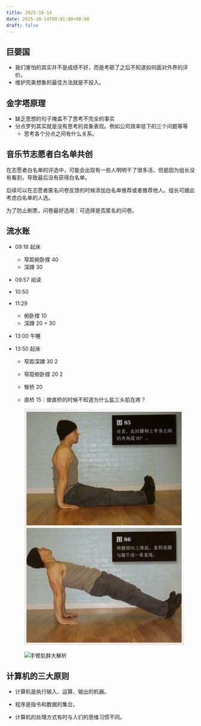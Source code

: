 ```yaml
---
title: 2025-10-14
date: 2025-10-14T00:01:00+08:00
draft: false
---
```


## 巨婴国

- 我们害怕的其实并不是成绩不好，而是考砸了之后不知道如何面对外界的评价。
- 维护完美想象的最佳方法就是不投入。

## 金字塔原理

- 缺乏思想的句子掩盖不了思考不完全的事实
- 分点罗列其实就是没有思考的具象表现。例如公司效率低下的三个问题等等
  - 思考各个分点之间有什么关系。

## 音乐节志愿者白名单共创

在志愿者白名单的评选中，可能会出现有一些人明明干了很多活，但是因为组长没有看到，导致最后没有获得白名单。

后续可以在志愿者匿名问卷反馈的时候添加白名单推荐或者推荐他人。组长可据此考虑白名单的人选。

为了防止刷票，问卷最好选用：可选择是否匿名的问卷。

## 流水账

- 09:18 起床
  - 窄距俯卧撑 40
  - 深蹲 30

- 09:57 阅读

- 10:50

- 11:29
  - 俯卧撑 10
  - 深蹲 20 + 30

- 13:00 午睡

- 13:50 起床

  - 窄距深蹲 30 2

  - 窄距俯卧撑 20 2

  - 臀桥 20

  - 直桥 15：做直桥的时候不知道为什么肱三头肌在疼？

    ![直桥 示范](https://raw.githubusercontent.com/huyixi/Pics/main/uPic/image-11jpg_20251014.jpeg)

    ![手臂肌群大解析](https://health010.tw/wp-content/uploads/2023/08/image-149.jpeg?w=1024)

## 计算机的三大原则

- 计算机是执行输入、运算、输出的机器。

- 程序是指令和数据的集合。

- 计算机的处理方式有时与人们的思维习惯不同。
